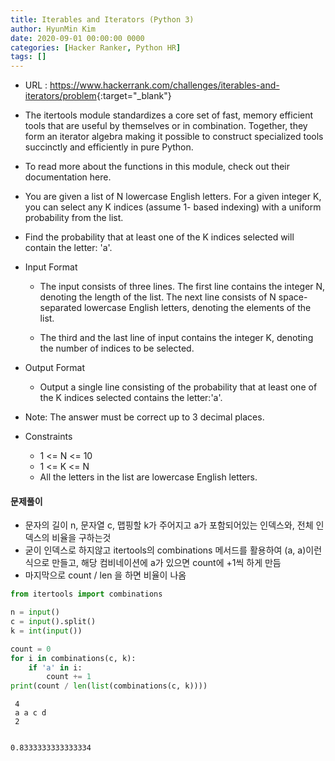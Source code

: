 ```yaml
---
title: Iterables and Iterators (Python 3)
author: HyunMin Kim
date: 2020-09-01 00:00:00 0000
categories: [Hacker Ranker, Python HR]
tags: []
---
```


- URL : <https://www.hackerrank.com/challenges/iterables-and-iterators/problem>{:target="_blank"}

- The itertools module standardizes a core set of fast, memory efficient tools that are useful by themselves or in combination. Together, they form an iterator algebra making it possible to construct specialized tools succinctly and efficiently in pure Python.

- To read more about the functions in this module, check out their documentation here.

- You are given a list of N lowercase English letters. For a given integer K, you can select any K indices (assume 1- based indexing) with a uniform probability from the list.

- Find the probability that at least one of the K indices selected will contain the letter: 'a'.

- Input Format
    - The input consists of three lines. The first line contains the integer N, denoting the length of the list. The next line consists of N space-separated lowercase English letters, denoting the elements of the list.

    - The third and the last line of input contains the integer K, denoting the number of indices to be selected.

- Output Format
    - Output a single line consisting of the probability that at least one of the K indices selected contains the letter:'a'.

- Note: The answer must be correct up to 3 decimal places.

- Constraints
    - 1 <= N <= 10
    - 1 <= K <= N
    - All the letters in the list are lowercase English letters.

#### 문제풀이
- 문자의 길이 n, 문자열 c, 맵핑할 k가 주어지고 a가 포함되어있는 인덱스와, 전체 인덱스의 비율을 구하는것
- 굳이 인덱스로 하지않고 itertools의 combinations 메서드를 활용하여 (a, a)이런식으로 만들고, 해당 컴비네이션에 a가 있으면 count에 +1씩 하게 만듬
- 마지막으로 count / len 을 하면 비율이 나옴


```python
from itertools import combinations

n = input()
c = input().split()
k = int(input())

count = 0
for i in combinations(c, k):
    if 'a' in i:
        count += 1
print(count / len(list(combinations(c, k))))
```

     4
     a a c d
     2


    0.8333333333333334
